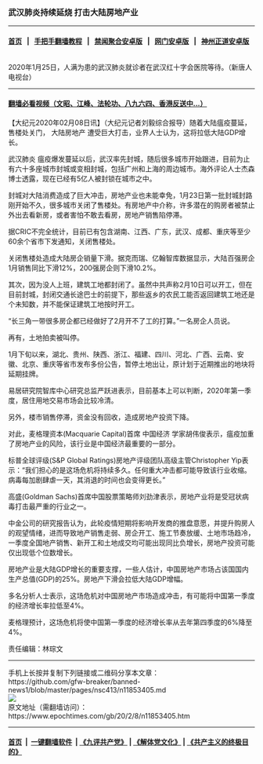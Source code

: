 ### 武汉肺炎持续延烧 打击大陆房地产业
------------------------

#### [首页](https://github.com/gfw-breaker/banned-news1/blob/master/README.md) &nbsp;&nbsp;|&nbsp;&nbsp; [手把手翻墙教程](https://github.com/gfw-breaker/guides/wiki) &nbsp;&nbsp;|&nbsp;&nbsp; [禁闻聚合安卓版](https://github.com/gfw-breaker/bn-android) &nbsp;&nbsp;|&nbsp;&nbsp; [网门安卓版](https://github.com/oGate2/oGate) &nbsp;&nbsp;|&nbsp;&nbsp; [神州正道安卓版](https://github.com/SzzdOgate/update) 



<div><img alt="" class="aligncenter wp-post-image" src="https://i.epochtimes.com/assets/uploads/2020/02/2020020401-600x400.jpg"/>
<div class="red16 caption">
 <p>
  2020年1月25日，人满为患的武汉肺炎就诊者在武汉红十字会医院等待。（新唐人电视台）
 </p>
</div>
</div><hr/>

#### [翻墙必看视频（文昭、江峰、法轮功、八九六四、香港反送中...）](https://github.com/gfw-breaker/banned-news1/blob/master/pages/link3.md)

<div><p>
 【大纪元2020年02月08日讯】（大纪元记者刘毅综合报导）随着大陆瘟疫蔓延，售楼处关门，
 <ok href="https://www.epochtimes.com/gb/tag/%E5%A4%A7%E9%99%86%E6%88%BF%E5%9C%B0%E4%BA%A7.html">
  大陆房地产
 </ok>
 遭受巨大打击，业界人士认为，这将拉低大陆GDP增长。
</p>
<p>
 <ok href="https://www.epochtimes.com/gb/tag/%E6%AD%A6%E6%B1%89%E8%82%BA%E7%82%8E.html">
  武汉肺炎
 </ok>
 瘟疫爆发蔓延以后，武汉率先封城，随后很多城市开始跟进，目前为止有六十多座城市封城或变相封城，包括广州和上海的周边城市。海外评论人士杰森博士透露，现在已经有5亿人被封锁在城市之中。
</p>
<p>
 封城对大陆消费造成了巨大冲击，房地产业也未能幸免，1月23日第一批封城封路刚开始不久，很多城市关闭了售楼处。有房地产中介称，许多潜在的购房者被禁止外出去看新房，或者害怕不敢去看房，房地产销售陷停滞。
</p>
<p>
 据CRIC不完全统计，目前已有包含湖南、江西、广东，武汉、成都、重庆等至少60余个省市下发通知，关闭售楼处。
</p>
<p>
 关闭售楼处造成大陆房企销量下滑。据克而瑞、亿翰智库数据显示，大陆百强房企1月销售同比下滑12%，200强房企则下滑10.2%。
</p>
<p>
 其次，因为没人上班，建筑工地都封闭了。虽然中共声称2月10日可以开工，但在目前封城，封闭交通长途巴士的前提下，那些返乡的农民工能否返回建筑工地还是个未知数，并不能保证建筑工地按时开工。
</p>
<p>
 “长三角一带很多房企都已经做好了2月开不了工的打算。”一名房企人员说。
</p>
<p>
 再有，土地拍卖被叫停。
</p>
<p>
 1月下旬以来，湖北、贵州、陕西、浙江、福建、四川、河北、广西、云南、安徽、北京、重庆等省市发布多份公告，暂停土地出让，原计划于近期推出的地块将延期挂牌。
</p>
<p>
 易居研究院智库中心研究总监严跃进表示，目前基本上可以判断，2020年第一季度，居住用地交易市场会比较冷清。
</p>
<p>
 另外，楼市销售停滞，资金没有回收，造成房地产投资下降。
</p>
<p>
 对此，麦格理资本(Macquarie Capital)首席
 <ok href="https://www.epochtimes.com/gb/tag/%E4%B8%AD%E5%9B%BD%E7%BB%8F%E6%B5%8E.html">
  中国经济
 </ok>
 学家胡伟俊表示，瘟疫加重了房地产业的风险，该行业是中国经济最重要的一部分。
</p>
<p>
 标普全球评级(S&amp;P Global Ratings)房地产评级团队高级主管Christopher Yip表示：“我们担心的是这场危机将持续多久。任何重大冲击都可能导致该行业收缩。病毒每加剧肆虐一天，其消退的时间也会变得更长。”
</p>
<p>
 高盛(Goldman Sachs)首席中国股票策略师刘劲津表示，房地产业将是受冠状病毒打击最严重的行业之一。
</p>
<p>
 中金公司的研究报告认为，此轮疫情短期将影响开发商的推盘意愿，并提升购房人的观望情绪，进而导致地产销售走弱、房企开工、施工节奏放缓、土地市场趋冷，一季度全国地产销售、新开工和土地成交均可能出现同比负增长，房地产投资可能仅出现低个位数增长。
</p>
<p>
 房地产业是大陆GDP增长的重要支撑，一些人估计，中国房地产市场占该国国内生产总值(GDP)的25%。房地产下滑会拉低大陆GDP增幅。
</p>
<p>
 多名分析人士表示，这场危机对中国房地产市场造成冲击，有可能将中国第一季度的经济增长率拉低至4%。
</p>
<p>
 麦格理预计，这场危机将使中国第一季度的经济增长率从去年第四季度的6%降至4%。
</p>
<p>
 责任编辑：林琮文
</p>
</div>
<hr/>
手机上长按并复制下列链接或二维码分享本文章：<br/>
https://github.com/gfw-breaker/banned-news1/blob/master/pages/nsc413/n11853405.md <br/>
<a href='https://github.com/gfw-breaker/banned-news1/blob/master/pages/nsc413/n11853405.md'><img src='https://github.com/gfw-breaker/banned-news1/blob/master/pages/nsc413/n11853405.md.png'/></a> <br/>
原文地址（需翻墙访问）：https://www.epochtimes.com/gb/20/2/8/n11853405.htm


------------------------
#### [首页](https://github.com/gfw-breaker/banned-news1/blob/master/README.md) &nbsp;|&nbsp; [一键翻墙软件](https://github.com/gfw-breaker/nogfw/blob/master/README.md) &nbsp;| [《九评共产党》](https://github.com/gfw-breaker/9ping.md/blob/master/README.md#九评之一评共产党是什么) | [《解体党文化》](https://github.com/gfw-breaker/jtdwh.md/blob/master/README.md) | [《共产主义的终极目的》](https://github.com/gfw-breaker/gczydzjmd.md/blob/master/README.md)


<img src='http://gfw-breaker.win/banned-news/pages/nsc413/n11853405.md' width='0px' height='0px'/>